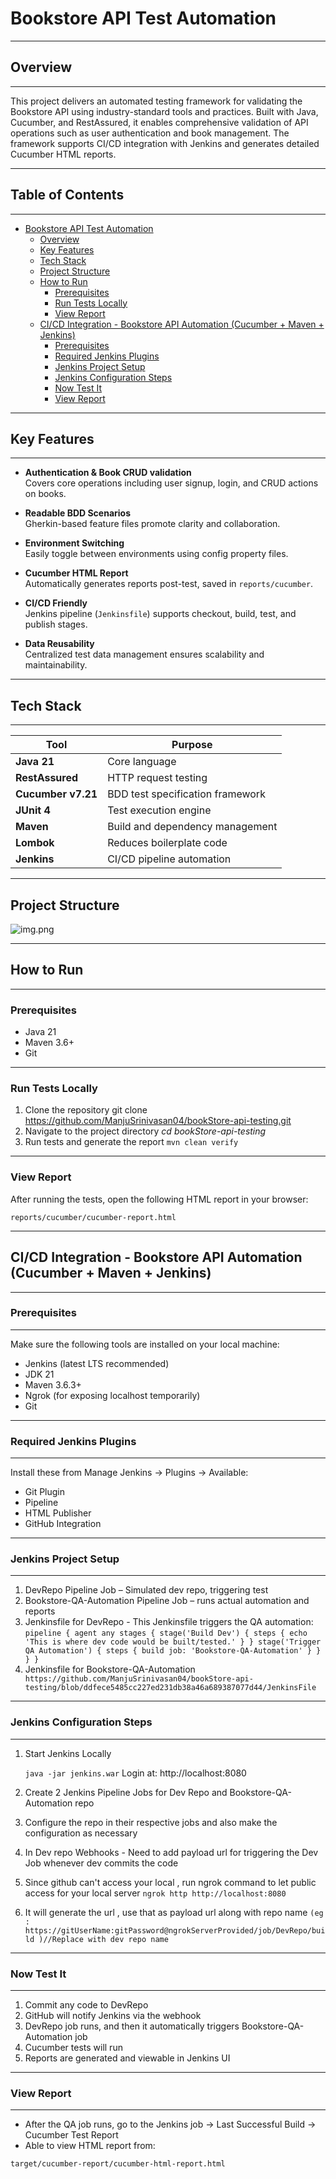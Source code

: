 # Bookstore API Test Automation

----
## Overview

---
This project delivers an automated testing framework for validating the Bookstore API using industry-standard tools and practices. Built with Java, Cucumber, and RestAssured, it enables comprehensive validation of API operations such as user authentication and book management. The framework supports CI/CD integration with Jenkins and generates detailed Cucumber HTML reports.

---
## Table of Contents

----

<!-- TOC -->
* [Bookstore API Test Automation](#bookstore-api-test-automation)
  * [Overview](#overview)
  * [Key Features](#key-features)
  * [Tech Stack](#tech-stack)
  * [Project Structure](#project-structure)
  * [How to Run](#how-to-run)
    * [Prerequisites](#prerequisites)
    * [Run Tests Locally](#run-tests-locally)
    * [View Report](#view-report)
  * [CI/CD Integration - Bookstore API Automation (Cucumber + Maven + Jenkins)](#cicd-integration---bookstore-api-automation-cucumber--maven--jenkins)
    * [Prerequisites](#prerequisites-1)
    * [Required Jenkins Plugins](#required-jenkins-plugins)
    * [Jenkins Project Setup](#jenkins-project-setup)
    * [Jenkins Configuration Steps](#jenkins-configuration-steps)
    * [Now Test It](#now-test-it)
    * [View Report](#view-report-1)
<!-- TOC -->

---

## Key Features

---
- **Authentication & Book CRUD validation**  
  Covers core operations including user signup, login, and CRUD actions on books.

- **Readable BDD Scenarios**  
  Gherkin-based feature files promote clarity and collaboration.

- **Environment Switching**  
  Easily toggle between environments using config property files.

- **Cucumber HTML Report**  
  Automatically generates reports post-test, saved in `reports/cucumber`.

- **CI/CD Friendly**  
  Jenkins pipeline (`Jenkinsfile`) supports checkout, build, test, and publish stages.

- **Data Reusability**  
  Centralized test data management ensures scalability and maintainability.

---
## Tech Stack

---

| Tool               | Purpose                                |
|--------------------|----------------------------------------|
| **Java 21**         | Core language                          |
| **RestAssured**     | HTTP request testing                   |
| **Cucumber v7.21**  | BDD test specification framework       |
| **JUnit 4**         | Test execution engine                  |
| **Maven**           | Build and dependency management        |
| **Lombok**          | Reduces boilerplate code               |
| **Jenkins**         | CI/CD pipeline automation              |

---

## Project Structure

![img.png](img.png)




---

## How to Run

---
### Prerequisites

- Java 21
- Maven 3.6+
- Git

---
### Run Tests Locally

1. Clone the repository
   git clone https://github.com/ManjuSrinivasan04/bookStore-api-testing.git
2. Navigate to the project directory
_cd bookStore-api-testing_
3. Run tests and generate the report
`mvn clean verify
`
---

### View Report

After running the tests, open the following HTML report in your browser:


`reports/cucumber/cucumber-report.html
`

---
##  CI/CD Integration - Bookstore API Automation (Cucumber + Maven + Jenkins)

---

### Prerequisites

---

Make sure the following tools are installed on your local machine:

* Jenkins (latest LTS recommended)
* JDK 21
* Maven 3.6.3+
* Ngrok (for exposing localhost temporarily)
* Git

---
### Required Jenkins Plugins

---

Install these from Manage Jenkins → Plugins → Available:

* Git Plugin
* Pipeline
* HTML Publisher
* GitHub Integration

---
### Jenkins Project Setup

---
1. DevRepo Pipeline Job – Simulated dev repo, triggering test
2. Bookstore-QA-Automation Pipeline Job – runs actual automation and reports
3. Jenkinsfile for DevRepo - This Jenkinsfile triggers the QA automation:
   `pipeline {
   agent any
   stages {
   stage('Build Dev') {
   steps {
   echo 'This is where dev code would be built/tested.'
   }
   }
   stage('Trigger QA Automation') {
   steps {
   build job: 'Bookstore-QA-Automation'
   }
   }
   }
   }
`
4. Jenkinsfile for Bookstore-QA-Automation
`   https://github.com/ManjuSrinivasan04/bookStore-api-testing/blob/ddfece5485cc227ed231db38a46a689387077d44/JenkinsFile
`


---

### Jenkins Configuration Steps

---
1. Start Jenkins Locally
   
   `java -jar jenkins.war`
Login at: http://localhost:8080

2. Create 2 Jenkins Pipeline Jobs for Dev Repo and Bookstore-QA-Automation repo 
3. Configure the repo in their respective jobs and also make the configuration as necessary 
4. In Dev repo Webhooks - Need to add payload url for triggering the Dev Job whenever dev commits the code 
5. Since github can't access your local , run ngrok command to let public access for your local server
`ngrok http http://localhost:8080
`
6. It will generate the url , use that as payload url along with repo name 
`(eg : https://gitUserName:gitPassword@ngrokServerProvided/job/DevRepo/build )//Replace with dev repo name
`
---
### Now Test It

---
1. Commit any code to DevRepo
2. GitHub will notify Jenkins via the webhook
3. DevRepo job runs, and then it automatically triggers Bookstore-QA-Automation job
4. Cucumber tests will run
5. Reports are generated and viewable in Jenkins UI

---
### View Report

---

* After the QA job runs, go to the Jenkins job → Last Successful Build → Cucumber Test Report
* Able to view HTML report from:

`target/cucumber-report/cucumber-html-report.html
`